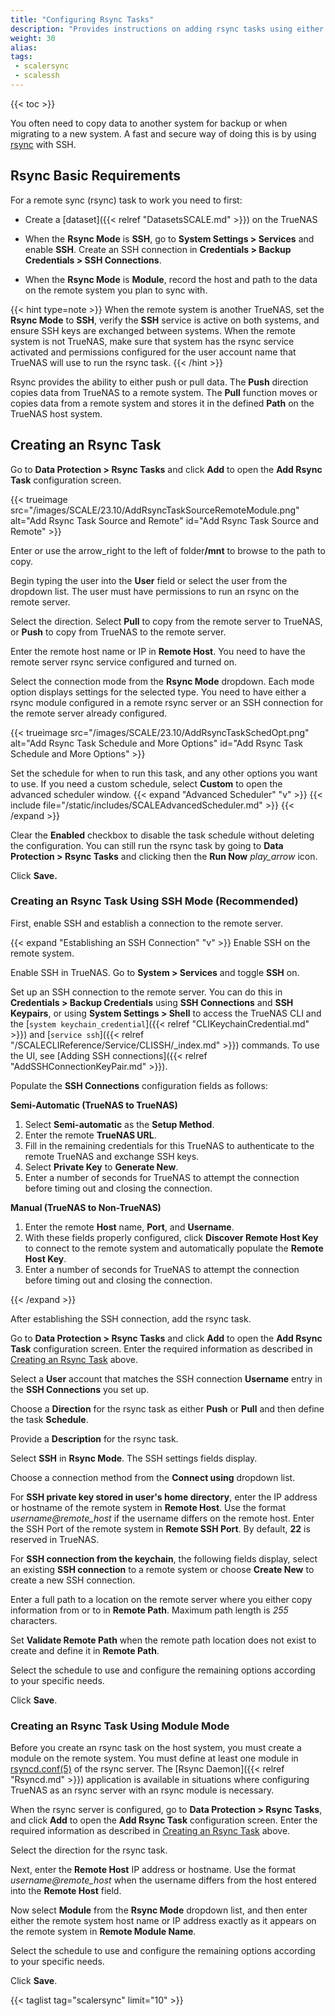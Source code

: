 ```yaml
---
title: "Configuring Rsync Tasks"
description: "Provides instructions on adding rsync tasks using either of two methods, one using an rsync module created in TrueNAS and the other using an SSH connection."
weight: 30
alias:
tags:
 - scalersync
 - scalessh
---
```


{{< toc >}}

You often need to copy data to another system for backup or when migrating to a new system.
A fast and secure way of doing this is by using [rsync](https://rsync.samba.org/) with SSH.

## Rsync Basic Requirements

For a remote sync (rsync) task to work you need to first:

* Create a [dataset]({{< relref "DatasetsSCALE.md" >}}) on the TrueNAS

* When the **Rsync Mode** is **SSH**, go to **System Settings > Services** and enable **SSH**.
  Create an SSH connection in **Credentials > Backup Credentials > SSH Connections**.

* When the **Rsync Mode** is **Module**,  record the host and path to the data on the remote system you plan to sync with.

{{< hint type=note >}}
When the remote system is another TrueNAS, set the **Rsync Mode** to **SSH**, verify the **SSH** service is active on both systems, and ensure SSH keys are exchanged between systems.
When the remote system is not TrueNAS, make sure that system has the rsync service activated and permissions configured for the user account name that TrueNAS will use to run the rsync task.
{{< /hint >}}

Rsync provides the ability to either push or pull data.
The **Push** direction copies data from TrueNAS to a remote system.
The **Pull** function moves or copies data from a remote system and stores it in the defined **Path** on the TrueNAS host system.

## Creating an Rsync Task

Go to **Data Protection > Rsync Tasks** and click **Add** to open the **Add Rsync Task** configuration screen.

{{< trueimage src="/images/SCALE/23.10/AddRsyncTaskSourceRemoteModule.png" alt="Add Rsync Task Source and Remote" id="Add Rsync Task Source and Remote" >}}

Enter or use the <span class="material-icons">arrow_right</span> to the left of <span class="material-icons">folder</span>**/mnt** to browse to the path to copy.

Begin typing the user into the **User** field or select the user from the dropdown list.
The user must have permissions to run an rsync on the remote server.

Select the direction. Select **Pull** to copy from the remote server to TrueNAS, or **Push** to copy from TrueNAS to the remote server.

Enter the remote host name or IP in **Remote Host**.
You need to have the remote server rsync service configured and turned on.

Select the connection mode from the **Rsync Mode** dropdown. Each mode option displays settings for the selected type.
You need to have either a rsync module configured in a remote rsync server or an SSH connection for the remote server already configured.

{{< trueimage src="/images/SCALE/23.10/AddRsyncTaskSchedOpt.png" alt="Add Rsync Task Schedule and More Options" id="Add Rsync Task Schedule and More Options" >}}

Set the schedule for when to run this task, and any other options you want to use.
If you need a custom schedule, select **Custom** to open the advanced scheduler window.
{{< expand "Advanced Scheduler" "v" >}}
{{< include file="/static/includes/SCALEAdvancedScheduler.md" >}}
{{< /expand >}}

Clear the **Enabled** checkbox to disable the task schedule without deleting the configuration.
You can still run the rsync task by going to **Data Protection > Rsync Tasks** and clicking <i class="fa fa-chevron-right"></i> then the **Run Now** <i class="material-icons" aria-hidden="true" title="play_arrow">play_arrow</i> icon.

Click **Save.**

### Creating an Rsync Task Using SSH Mode (Recommended)

First, enable SSH and establish a connection to the remote server.

{{< expand "Establishing an SSH Connection" "v" >}}
Enable SSH on the remote system.

Enable SSH in TrueNAS.
Go to **System > Services** and toggle **SSH** on.

Set up an SSH connection to the remote server. You can do this in **Credentials > Backup Credentials** using **SSH Connections** and **SSH Keypairs**, or using **System Settings > Shell** to access the TrueNAS CLI and the [`system keychain_credential`]({{< relref "CLIKeychainCredential.md" >}}) and [`service ssh`]({{< relref "/SCALECLIReference/Service/CLISSH/_index.md" >}}) commands.
To use the UI, see [Adding SSH connections]({{< relref "AddSSHConnectionKeyPair.md" >}}).

Populate the **SSH Connections** configuration fields as follows:

**Semi-Automatic (TrueNAS to TrueNAS)**

  1. Select **Semi-automatic** as the **Setup Method**.
  2. Enter the remote **TrueNAS URL**.
  3. Fill in the remaining credentials for this TrueNAS to authenticate to the remote TrueNAS and exchange SSH keys.
  4. Select **Private Key** to **Generate New**.
  5. Enter a number of seconds for TrueNAS to attempt the connection before timing out and closing the connection.

**Manual (TrueNAS to Non-TrueNAS)**

  1. Enter the remote **Host** name, **Port**, and **Username**.
  2. With these fields properly configured, click **Discover Remote Host Key** to connect to the remote system and automatically populate the **Remote Host Key**.
  3. Enter a number of seconds for TrueNAS to attempt the connection before timing out and closing the connection.

{{< /expand >}}

After establishing the SSH connection, add the rsync task.

Go to **Data Protection > Rsync Tasks** and click **Add** to open the **Add Rsync Task** configuration screen.
Enter the required information as described in [Creating an Rsync Task](#creating-an-rsync-task) above.

Select a **User** account that matches the SSH connection **Username** entry in the **SSH Connections** you set up.

Choose a **Direction** for the rsync task as either **Push** or **Pull** and then define the task **Schedule**.

Provide a **Description** for the rsync task.

Select **SSH** in **Rsync Mode**.
The SSH settings fields display.

Choose a connection method from the **Connect using** dropdown list.

For **SSH private key stored in user's home directory**, enter the IP address or hostname of the remote system in **Remote Host**.
Use the format *username@remote_host* if the username differs on the remote host.
Enter the SSH Port of the remote system in **Remote SSH Port**. By default, **22** is reserved in TrueNAS.

For **SSH connection from the keychain**, the following fields display, select an existing **SSH connection** to a remote system or choose **Create New** to create a new SSH connection.

Enter a full path to a location on the remote server where you either copy information from or to in **Remote Path**.
Maximum path length is *255* characters.

Set **Validate Remote Path** when the remote path location does not exist to create and define it in **Remote Path**.

Select the schedule to use and configure the remaining options according to your specific needs.

Click **Save**.

### Creating an Rsync Task Using Module Mode

Before you create an rsync task on the host system, you must create a module on the remote system.
You must define at least one module in [rsyncd.conf(5)](https://www.samba.org/ftp/rsync/rsyncd.conf.html) of the rsync server.
The [Rsync Daemon]({{< relref "Rsyncd.md" >}}) application is available in situations where configuring TrueNAS as an rsync server with an rsync module is necessary.

When the rsync server is configured, go to **Data Protection > Rsync Tasks**, and click **Add** to open the **Add Rsync Task** configuration screen.
Enter the required information as described in [Creating an Rsync Task](#creating-an-rsync-task) above.

Select the direction for the rsync task.

Next, enter the **Remote Host** IP address or hostname.
Use the format *username@remote_host* when the username differs from the host entered into the **Remote Host** field.

Now select **Module** from the **Rsync Mode** dropdown list, and then enter either the remote system host name or IP address exactly as it appears on the remote system in **Remote Module Name**.

Select the schedule to use and configure the remaining options according to your specific needs.

Click **Save**.

{{< taglist tag="scalersync" limit="10" >}}
